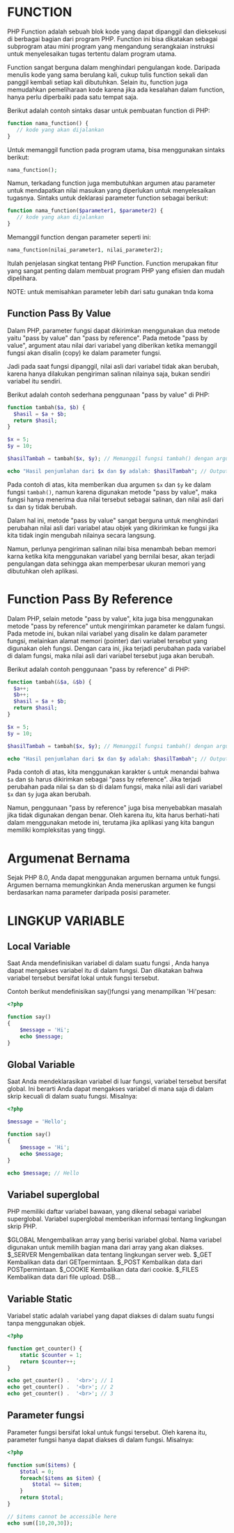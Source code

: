 # FUNCTION
PHP Function adalah sebuah blok kode yang dapat dipanggil dan dieksekusi di berbagai bagian dari program PHP. Function ini bisa dikatakan sebagai subprogram atau mini program yang mengandung serangkaian instruksi untuk menyelesaikan tugas tertentu dalam program utama.

Function sangat berguna dalam menghindari pengulangan kode. Daripada menulis kode yang sama berulang kali, cukup tulis function sekali dan panggil kembali setiap kali dibutuhkan. Selain itu, function juga memudahkan pemeliharaan kode karena jika ada kesalahan dalam function, hanya perlu diperbaiki pada satu tempat saja.

Berikut adalah contoh sintaks dasar untuk pembuatan function di PHP:

```php
function nama_function() {
   // kode yang akan dijalankan
}
```

Untuk memanggil function pada program utama, bisa menggunakan sintaks berikut:

```php
nama_function();
```

Namun, terkadang function juga membutuhkan argumen atau parameter untuk mendapatkan nilai masukan yang diperlukan untuk menyelesaikan tugasnya. Sintaks untuk deklarasi parameter function sebagai berikut:

```php
function nama_function($parameter1, $parameter2) {
   // kode yang akan dijalankan
}
```

Memanggil function dengan parameter seperti ini:

```php
nama_function(nilai_parameter1, nilai_parameter2);
```

Itulah penjelasan singkat tentang PHP Function. Function merupakan fitur yang sangat penting dalam membuat program PHP yang efisien dan mudah dipelihara.

NOTE: untuk memisahkan parameter lebih dari satu gunakan tnda koma

## Function Pass By Value
Dalam PHP, parameter fungsi dapat dikirimkan menggunakan dua metode yaitu "pass by value" dan "pass by reference". Pada metode "pass by value", argument atau nilai dari variabel yang diberikan ketika memanggil fungsi akan disalin (copy) ke dalam parameter fungsi. 

Jadi pada saat fungsi dipanggil, nilai asli dari variabel tidak akan berubah, karena hanya dilakukan pengiriman salinan nilainya saja, bukan sendiri variabel itu sendiri.

Berikut adalah contoh sederhana penggunaan "pass by value" di PHP:

```php
function tambah($a, $b) {
  $hasil = $a + $b;
  return $hasil;
}

$x = 5;
$y = 10;

$hasilTambah = tambah($x, $y); // Memanggil fungsi tambah() dengan argumen $x dan $y

echo "Hasil penjumlahan dari $x dan $y adalah: $hasilTambah"; // Output: Hasil penjumlahan dari 5 dan 10 adalah: 15
```

Pada contoh di atas, kita memberikan dua argumen `$x` dan `$y` ke dalam fungsi `tambah()`, namun karena digunakan metode "pass by value", maka fungsi hanya menerima dua nilai tersebut sebagai salinan, dan nilai asli dari `$x` dan `$y` tidak berubah.

Dalam hal ini, metode "pass by value" sangat berguna untuk menghindari perubahan nilai asli dari variabel atau objek yang dikirimkan ke fungsi jika kita tidak ingin mengubah nilainya secara langsung.

Namun, perlunya pengiriman salinan nilai bisa menambah beban memori karna ketika kita menggunakan variabel yang bernilai besar, akan terjadi pengulangan data sehingga akan memperbesar ukuran memori yang dibutuhkan oleh aplikasi.

# Function Pass By Reference
Dalam PHP, selain metode "pass by value", kita juga bisa menggunakan metode "pass by reference" untuk mengirimkan parameter ke dalam fungsi. Pada metode ini, bukan nilai variabel yang disalin ke dalam parameter fungsi, melainkan alamat memori (pointer) dari variabel tersebut yang digunakan oleh fungsi. Dengan cara ini, jika terjadi perubahan pada variabel di dalam fungsi, maka nilai asli dari variabel tersebut juga akan berubah.

Berikut adalah contoh penggunaan "pass by reference" di PHP:

```php
function tambah(&$a, &$b) {
  $a++;
  $b++;
  $hasil = $a + $b;
  return $hasil;
}

$x = 5;
$y = 10;

$hasilTambah = tambah($x, $y); // Memanggil fungsi tambah() dengan argumen $x dan $y

echo "Hasil penjumlahan dari $x dan $y adalah: $hasilTambah"; // Output: Hasil penjumlahan dari 6 dan 11 adalah: 17
```

Pada contoh di atas, kita menggunakan karakter `&` untuk menandai bahwa `$a` dan `$b` harus dikirimkan sebagai "pass by reference". Jika terjadi perubahan pada nilai `$a` dan `$b` di dalam fungsi, maka nilai asli dari variabel `$x` dan `$y` juga akan berubah.

Namun, penggunaan "pass by reference" juga bisa menyebabkan masalah jika tidak digunakan dengan benar. Oleh karena itu, kita harus berhati-hati dalam menggunakan metode ini, terutama jika aplikasi yang kita bangun memiliki kompleksitas yang tinggi.

# Argumenat Bernama
Sejak PHP 8.0, Anda dapat menggunakan argumen bernama untuk fungsi. Argumen bernama memungkinkan Anda meneruskan argumen ke fungsi berdasarkan nama parameter daripada posisi parameter.

# LINGKUP VARIABLE
## Local Variable
Saat Anda mendefinisikan variabel di dalam suatu fungsi , Anda hanya dapat mengakses variabel itu di dalam fungsi. Dan dikatakan bahwa variabel tersebut bersifat lokal untuk fungsi tersebut.

Contoh berikut mendefinisikan say()fungsi yang menampilkan 'Hi'pesan:
```php
<?php

function say()
{
	$message = 'Hi';
	echo $message;
}
```

## Global Variable 
Saat Anda mendeklarasikan variabel di luar fungsi, variabel tersebut bersifat global. Ini berarti Anda dapat mengakses variabel di mana saja di dalam skrip kecuali di dalam suatu fungsi. Misalnya:
```php
<?php

$message = 'Hello';

function say()
{
	$message = 'Hi';
	echo $message;
}

echo $message; // Hello
```

## Variabel superglobal
PHP memiliki daftar variabel bawaan, yang dikenal sebagai variabel superglobal. Variabel superglobal memberikan informasi tentang lingkungan skrip PHP.

$GLOBAL 	Mengembalikan array yang berisi variabel global. Nama variabel digunakan untuk memilih bagian mana dari array yang akan diakses.
$_SERVER 	Mengembalikan data tentang lingkungan server web.
$_GET 	  Kembalikan data dari GETpermintaan.
$_POST 	  Kembalikan data dari POSTpermintaan.
$_COOKIE 	Kembalikan data dari cookie.
$_FILES 	Kembalikan data dari file upload.
DSB...

## Variable Static
Variabel static adalah variabel yang dapat diakses di dalam suatu fungsi tanpa menggunakan objek.
```php
<?php

function get_counter() {
    static $counter = 1;
    return $counter++;
}

echo get_counter() .  '<br>'; // 1
echo get_counter() .  '<br>'; // 2
echo get_counter() .  '<br>'; // 3
```
## Parameter fungsi
Parameter fungsi bersifat lokal untuk fungsi tersebut. Oleh karena itu, parameter fungsi hanya dapat diakses di dalam fungsi. Misalnya:
```php
<?php 

function sum($items) {
    $total = 0;
    foreach($items as $item) {
        $total += $item;
    }
    return $total;
}

// $items cannot be accessible here
echo sum([10,20,30]);
```
